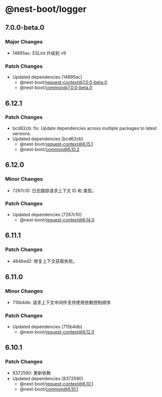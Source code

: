 # @nest-boot/logger

## 7.0.0-beta.0

### Major Changes

- 14895ac: ESLint 升级到 v9

### Patch Changes

- Updated dependencies [14895ac]
  - @nest-boot/request-context@7.0.0-beta.0
  - @nest-boot/common@7.0.0-beta.0

## 6.12.1

### Patch Changes

- bcd62cb: fix: Update dependencies across multiple packages to latest versions.
- Updated dependencies [bcd62cb]
  - @nest-boot/request-context@6.15.1
  - @nest-boot/common@6.10.2

## 6.12.0

### Minor Changes

- 7267c10: 日志跟踪请求上下文 ID 和 类型。

### Patch Changes

- Updated dependencies [7267c10]
  - @nest-boot/request-context@6.14.0

## 6.11.1

### Patch Changes

- 4846ed2: 修复上下文获取失败。

## 6.11.0

### Minor Changes

- 715b4db: 请求上下文中间件支持使用依赖控制顺序

### Patch Changes

- Updated dependencies [715b4db]
  - @nest-boot/request-context@6.12.0

## 6.10.1

### Patch Changes

- 8372590: 更新依赖
- Updated dependencies [8372590]
  - @nest-boot/request-context@6.10.1
  - @nest-boot/common@6.10.1
